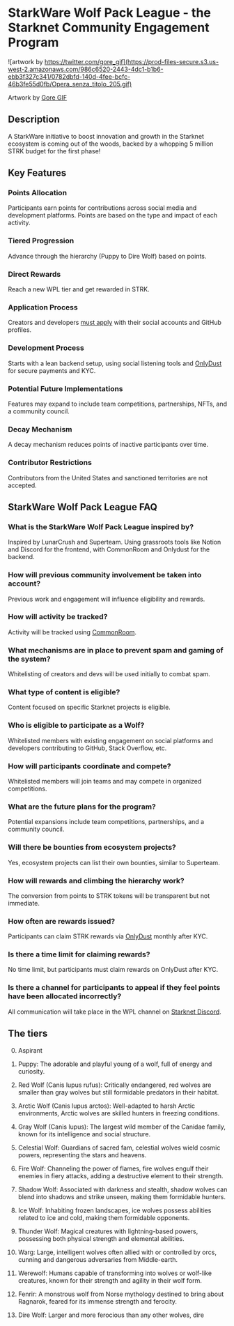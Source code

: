 # StarkWare Wolf Pack League - the Starknet Community Engagement Program

![artwork by https://twitter.com/gore_gif](https://prod-files-secure.s3.us-west-2.amazonaws.com/986c6520-2443-4dc1-b1b6-ebb3f327c341/0782dbfd-140d-4fee-bcfc-46b3fe55d0fb/Opera_senza_titolo_205.gif)

Artwork by [Gore GIF](https://twitter.com/gore_gif)

## Description
A StarkWare initiative to boost innovation and growth in the Starknet ecosystem is coming out of the woods, backed by a whopping 5 million STRK budget for the first phase!

## Key Features

### Points Allocation
Participants earn points for contributions across social media and development platforms. Points are based on the type and impact of each activity.

### Tiered Progression
Advance through the hierarchy (Puppy to Dire Wolf) based on points.

### Direct Rewards
Reach a new WPL tier and get rewarded in STRK.

### Application Process
Creators and developers [must apply](http://www.starknet.io/wpl) with their social accounts and GitHub profiles.

### Development Process
Starts with a lean backend setup, using social listening tools and [OnlyDust](https://app.onlydust.com/) for secure payments and KYC.

### Potential Future Implementations
Features may expand to include team competitions, partnerships, NFTs, and a community council.

### Decay Mechanism
A decay mechanism reduces points of inactive participants over time.

### Contributor Restrictions
Contributors from the United States and sanctioned territories are not accepted.

## StarkWare Wolf Pack League FAQ

### What is the StarkWare Wolf Pack League inspired by?
Inspired by LunarCrush and Superteam. Using grassroots tools like Notion and Discord for the frontend, with CommonRoom and Onlydust for the backend.

### How will previous community involvement be taken into account?
Previous work and engagement will influence eligibility and rewards.

### How will activity be tracked?
Activity will be tracked using [CommonRoom](https://www.commonroom.io/).

### What mechanisms are in place to prevent spam and gaming of the system?
Whitelisting of creators and devs will be used initially to combat spam.

### What type of content is eligible?
Content focused on specific Starknet projects is eligible.

### Who is eligible to participate as a Wolf?
Whitelisted members with existing engagement on social platforms and developers contributing to GitHub, Stack Overflow, etc.

### How will participants coordinate and compete?
Whitelisted members will join teams and may compete in organized competitions.

### What are the future plans for the program?
Potential expansions include team competitions, partnerships, and a community council.

### Will there be bounties from ecosystem projects?
Yes, ecosystem projects can list their own bounties, similar to Superteam.

### How will rewards and climbing the hierarchy work?
The conversion from points to STRK tokens will be transparent but not immediate.

### How often are rewards issued?
Participants can claim STRK rewards via [OnlyDust](https://www.onlydust.com/) monthly after KYC.

### Is there a time limit for claiming rewards?
No time limit, but participants must claim rewards on OnlyDust after KYC.

### Is there a channel for participants to appeal if they feel points have been allocated incorrectly?
All communication will take place in the WPL channel on [Starknet Discord](https://starknet.io/discord).

## The tiers

0. Aspirant

1. Puppy: The adorable and playful young of a wolf, full of energy and curiosity.

2. Red Wolf (Canis lupus rufus): Critically endangered, red wolves are smaller than gray wolves but still formidable predators in their habitat.

3. Arctic Wolf (Canis lupus arctos): Well-adapted to harsh Arctic environments, Arctic wolves are skilled hunters in freezing conditions.

4. Gray Wolf (Canis lupus): The largest wild member of the Canidae family, known for its intelligence and social structure.

5. Celestial Wolf: Guardians of sacred fam, celestial wolves wield cosmic powers, representing the stars and heavens.

6. Fire Wolf: Channeling the power of flames, fire wolves engulf their enemies in fiery attacks, adding a destructive element to their strength.

7. Shadow Wolf: Associated with darkness and stealth, shadow wolves can blend into shadows and strike unseen, making them formidable hunters.

8. Ice Wolf: Inhabiting frozen landscapes, ice wolves possess abilities related to ice and cold, making them formidable opponents.

9. Thunder Wolf: Magical creatures with lightning-based powers, possessing both physical strength and elemental abilities.

10. Warg: Large, intelligent wolves often allied with or controlled by orcs, cunning and dangerous adversaries from Middle-earth.

11. Werewolf: Humans capable of transforming into wolves or wolf-like creatures, known for their strength and agility in their wolf form.

12. Fenrir: A monstrous wolf from Norse mythology destined to bring about Ragnarok, feared for its immense strength and ferocity.

13. Dire Wolf: Larger and more ferocious than any other wolves, dire

